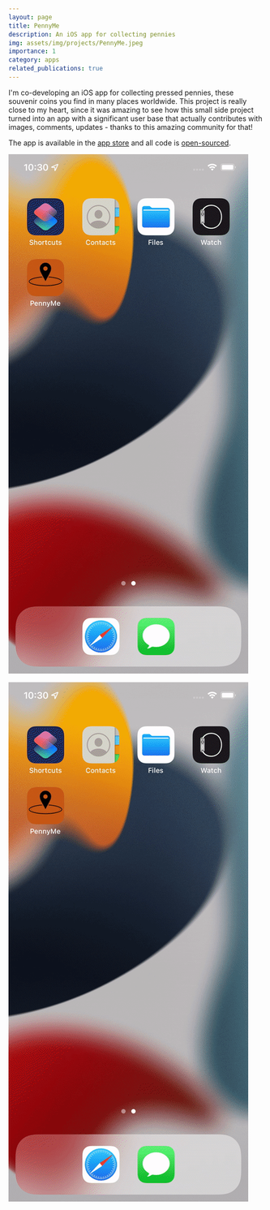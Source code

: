 ```yaml
---
layout: page
title: PennyMe
description: An iOS app for collecting pennies
img: assets/img/projects/PennyMe.jpeg
importance: 1
category: apps
related_publications: true
---
```


I'm co-developing an iOS app for collecting pressed pennies, these souvenir coins you find in many places worldwide. This project is really close to my heart, since it was amazing to see how this small side project turned into an app with a significant user base that actually contributes with images, comments, updates - thanks to this amazing community for that! 

The app is available in the [app store](https://apps.apple.com/gb/app/pennylocator/id1635027001?platform=iphone) and all code is [open-sourced](https://github.com/jannisborn/PennyMe).


![Alt Text](../assets/video/pennyme_screenshot_video.gif)


<img src="../assets/video/pennyme_screenshot_video.gif" alt="Animated Chart" loading="lazy" />
